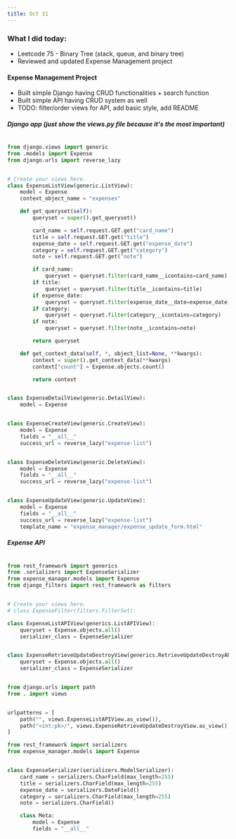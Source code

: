 ```yaml
---
title: Oct 31
---
```


### What I did today:
- Leetcode 75 - Binary Tree (stack, queue, and binary tree)
- Reviewed and updated Expense Management project

#### Expense Management Project
- Built simple Django having CRUD functionalities + search function
- Built simple API having CRUD system as well
- TODO: filter/order views for API, add basic style, add README

##### Django app (just show the views.py file because it's the most important)

```python title="expense_manager/views.py"

from django.views import generic
from .models import Expense
from django.urls import reverse_lazy


# Create your views here.
class ExpenseListView(generic.ListView):
    model = Expense
    context_object_name = "expenses"

    def get_queryset(self):
        queryset = super().get_queryset()

        card_name = self.request.GET.get("card_name")
        title = self.request.GET.get("title")
        expense_date = self.request.GET.get("expense_date")
        category = self.request.GET.get("category")
        note = self.request.GET.get("note")

        if card_name:
            queryset = queryset.filter(card_name__icontains=card_name)
        if title:
            queryset = queryset.filter(title__icontains=title)
        if expense_date:
            queryset = queryset.filter(expense_date__date=expense_date)
        if category:
            queryset = queryset.filter(category__icontains=category)
        if note:
            queryset = queryset.filter(note__icontains=note)

        return queryset

    def get_context_data(self, *, object_list=None, **kwargs):
        context = super().get_context_data(**kwargs)
        context["count"] = Expense.objects.count()

        return context


class ExpenseDetailView(generic.DetailView):
    model = Expense


class ExpenseCreateView(generic.CreateView):
    model = Expense
    fields = "__all__"
    success_url = reverse_lazy("expense-list")


class ExpenseDeleteView(generic.DeleteView):
    model = Expense
    fields = "__all__"
    success_url = reverse_lazy("expense-list")


class ExpenseUpdateView(generic.UpdateView):
    model = Expense
    fields = "__all__"
    success_url = reverse_lazy("expense-list")
    template_name = "expense_manager/expense_update_form.html"


```

##### Expense API

```python title="expense_api/views.py"

from rest_framework import generics
from .serializers import ExpenseSerializer
from expense_manager.models import Expense
from django_filters import rest_framework as filters


# Create your views here.
# class ExpenseFilter(filters.FilterSet):

class ExpenseListAPIView(generics.ListAPIView):
    queryset = Expense.objects.all()
    serializer_class = ExpenseSerializer


class ExpenseRetrieveUpdateDestroyView(generics.RetrieveUpdateDestroyAPIView):
    queryset = Expense.objects.all()
    serializer_class = ExpenseSerializer

```

```python title="expense_api/urls.py"

from django.urls import path
from . import views


urlpatterns = [
    path("", views.ExpenseListAPIView.as_view()),
    path("<int:pk>/", views.ExpenseRetrieveUpdateDestroyView.as_view())
]
```

```python title="expense_api/serializers.py"
from rest_framework import serializers
from expense_manager.models import Expense


class ExpenseSerializer(serializers.ModelSerializer):
    card_name = serializers.CharField(max_length=255)
    title = serializers.CharField(max_length=255)
    expense_date = serializers.DateField()
    category = serializers.CharField(max_length=255)
    note = serializers.CharField()

    class Meta:
        model = Expense
        fields = "__all__"

```